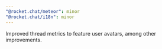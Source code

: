 ```yaml
---
"@rocket.chat/meteor": minor
"@rocket.chat/i18n": minor
---
```


Improved thread metrics to feature user avatars, among other improvements.
